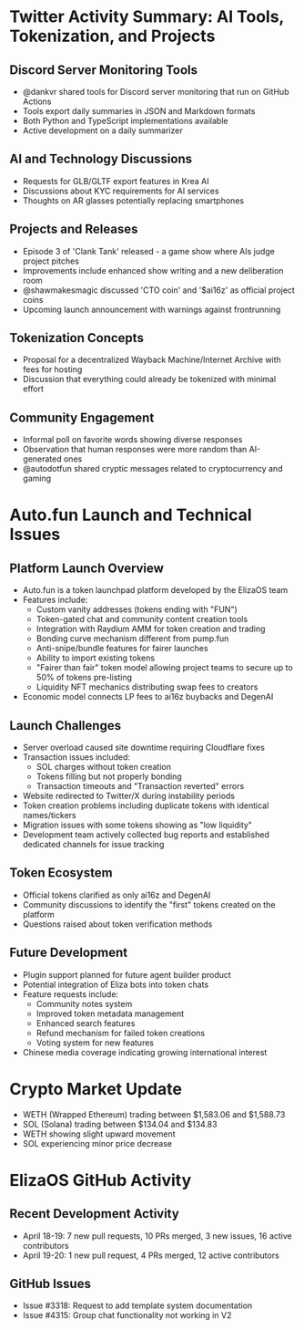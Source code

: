# Twitter Activity Summary: AI Tools, Tokenization, and Projects

## Discord Server Monitoring Tools
- @dankvr shared tools for Discord server monitoring that run on GitHub Actions
- Tools export daily summaries in JSON and Markdown formats
- Both Python and TypeScript implementations available
- Active development on a daily summarizer

## AI and Technology Discussions
- Requests for GLB/GLTF export features in Krea AI
- Discussions about KYC requirements for AI services
- Thoughts on AR glasses potentially replacing smartphones

## Projects and Releases
- Episode 3 of 'Clank Tank' released - a game show where AIs judge project pitches
- Improvements include enhanced show writing and a new deliberation room
- @shawmakesmagic discussed 'CTO coin' and '$ai16z' as official project coins
- Upcoming launch announcement with warnings against frontrunning

## Tokenization Concepts
- Proposal for a decentralized Wayback Machine/Internet Archive with fees for hosting
- Discussion that everything could already be tokenized with minimal effort

## Community Engagement
- Informal poll on favorite words showing diverse responses
- Observation that human responses were more random than AI-generated ones
- @autodotfun shared cryptic messages related to cryptocurrency and gaming

# Auto.fun Launch and Technical Issues

## Platform Launch Overview
- Auto.fun is a token launchpad platform developed by the ElizaOS team
- Features include:
  - Custom vanity addresses (tokens ending with "FUN")
  - Token-gated chat and community content creation tools
  - Integration with Raydium AMM for token creation and trading
  - Bonding curve mechanism different from pump.fun
  - Anti-snipe/bundle features for fairer launches
  - Ability to import existing tokens
  - "Fairer than fair" token model allowing project teams to secure up to 50% of tokens pre-listing
  - Liquidity NFT mechanics distributing swap fees to creators
- Economic model connects LP fees to ai16z buybacks and DegenAI

## Launch Challenges
- Server overload caused site downtime requiring Cloudflare fixes
- Transaction issues included:
  - SOL charges without token creation
  - Tokens filling but not properly bonding
  - Transaction timeouts and "Transaction reverted" errors
- Website redirected to Twitter/X during instability periods
- Token creation problems including duplicate tokens with identical names/tickers
- Migration issues with some tokens showing as "low liquidity"
- Development team actively collected bug reports and established dedicated channels for issue tracking

## Token Ecosystem
- Official tokens clarified as only ai16z and DegenAI
- Community discussions to identify the "first" tokens created on the platform
- Questions raised about token verification methods

## Future Development
- Plugin support planned for future agent builder product
- Potential integration of Eliza bots into token chats
- Feature requests include:
  - Community notes system
  - Improved token metadata management
  - Enhanced search features
  - Refund mechanism for failed token creations
  - Voting system for new features
- Chinese media coverage indicating growing international interest

# Crypto Market Update
- WETH (Wrapped Ethereum) trading between $1,583.06 and $1,588.73
- SOL (Solana) trading between $134.04 and $134.83
- WETH showing slight upward movement
- SOL experiencing minor price decrease

# ElizaOS GitHub Activity

## Recent Development Activity
- April 18-19: 7 new pull requests, 10 PRs merged, 3 new issues, 16 active contributors
- April 19-20: 1 new pull request, 4 PRs merged, 12 active contributors

## GitHub Issues
- Issue #3318: Request to add template system documentation
- Issue #4315: Group chat functionality not working in V2